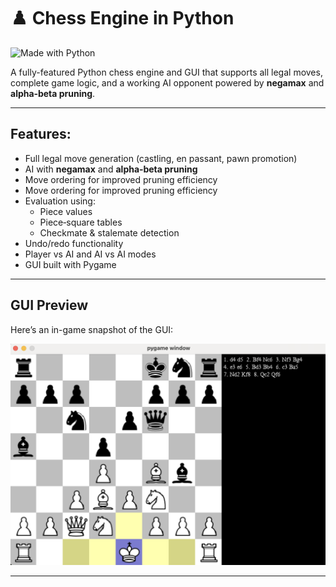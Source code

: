 # ♟️ Chess Engine in Python

![Made with Python](https://img.shields.io/badge/Made%20with-Python-blue?logo=python&logoColor=white)

A fully-featured Python chess engine and GUI that supports all legal moves, complete game logic, and a working AI opponent powered by **negamax** and **alpha‑beta pruning**.

---


## Features:

-  Full legal move generation (castling, en passant, pawn promotion)
-  AI with **negamax** and **alpha‑beta pruning**
-  Move ordering for improved pruning efficiency
-  Move ordering for improved pruning efficiency
-  Evaluation using:
      - Piece values
      - Piece‑square tables
      - Checkmate & stalemate detection
-  Undo/redo functionality
-  Player vs AI and AI vs AI modes
-  GUI built with Pygame

---


## GUI Preview

Here’s an in-game snapshot of the GUI:

<img src="media/UI.png" alt="GUI Screenshot" width="600"/>


---

